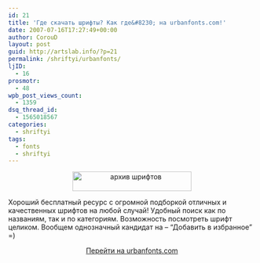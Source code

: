 ```yaml
---
id: 21
title: 'Где скачать шрифты? Как где&#8230; на urbanfonts.com!'
date: 2007-07-16T17:27:49+00:00
author: CorouD
layout: post
guid: http://artslab.info/?p=21
permalink: /shriftyi/urbanfonts/
ljID:
  - 16
prosmotr:
  - 48
wpb_post_views_count:
  - 1359
dsq_thread_id:
  - 1565018567
categories:
  - shriftyi
tags:
  - fonts
  - shriftyi
---
```

<p style="text-align: center">
  <img src="{{site.img_cdn}}/logo.gif" alt="архив шрифтов " title="logo" width="242" height="40" class="alignnone size-full wp-image-2109" />
</p>

Хороший бесплатный ресурс с огромной подборкой отличных и качественных шрифтов на любой случай! Удобный поиск как по названиям, так и по категориям. Возможность посмотреть шрифт целиком. Вообщем однозначный кандидат на &#8211; &#8220;Добавить в избранное&#8221; =)

<p align="center">
  <a href="http://urbanfonts.com" target="_blank">Перейти на urbanfonts.com</a>
</p>
